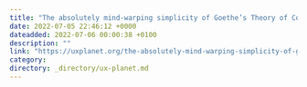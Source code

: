 ```yaml
---
title: "The absolutely mind-warping simplicity of Goethe’s Theory of Colors"
date: 2022-07-05 22:46:12 +0000
dateadded: 2022-07-06 00:00:38 +0100
description: ""
link: "https://uxplanet.org/the-absolutely-mind-warping-simplicity-of-goethes-theory-of-colors-47e633b459cc?source=rss----819cc2aaeee0---4"
category:
directory: _directory/ux-planet.md
---
```

